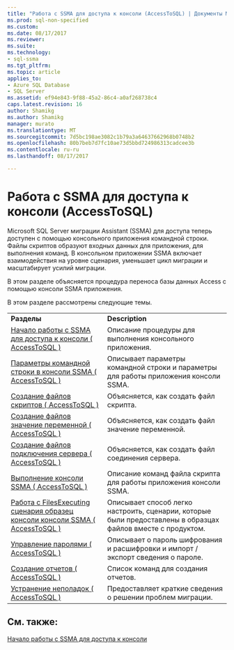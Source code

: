 ```yaml
---
title: "Работа с SSMA для доступа к консоли (AccessToSQL) | Документы Microsoft"
ms.prod: sql-non-specified
ms.custom: 
ms.date: 08/17/2017
ms.reviewer: 
ms.suite: 
ms.technology:
- sql-ssma
ms.tgt_pltfrm: 
ms.topic: article
applies_to:
- Azure SQL Database
- SQL Server
ms.assetid: ef94e843-9f88-45a2-86c4-a0af268738c4
caps.latest.revision: 16
author: Shamikg
ms.author: Shamikg
manager: murato
ms.translationtype: MT
ms.sourcegitcommit: 7d5bc198ae3082c1b79a3a64637662968b0748b2
ms.openlocfilehash: 80b7beb7d7fc10ae73d5bbd724986313cadcee3b
ms.contentlocale: ru-ru
ms.lasthandoff: 08/17/2017

---
```

# <a name="working-with-ssma-for-access-console-accesstosql"></a>Работа с SSMA для доступа к консоли (AccessToSQL)
Microsoft SQL Server миграции Assistant (SSMA) для доступа теперь доступен с помощью консольного приложения командной строки. Файлы скриптов образуют входных данных для приложения, для выполнения команд. В консольном приложении SSMA включает взаимодействия на уровне сценария, уменьшает цикл миграции и масштабирует усилий миграции.  
  
В этом разделе объясняется процедура переноса базы данных Access с помощью консоли SSMA приложения.  
  
В этом разделе рассмотрены следующие темы.  
  
|||  
|-|-|  
|**Разделы**|**Description**|  
|[Начало работы с SSMA для доступа к консоли &#40; AccessToSQL &#41;](../../ssma/access/getting-started-with-ssma-for-access-console-accesstosql.md)|Описание процедуры для выполнения консольного приложения.|  
|[Параметры командной строки в консоли SSMA &#40; AccessToSQL &#41;](../../ssma/access/command-line-options-in-ssma-console-accesstosql.md)|Описывает параметры командной строки и параметры для работы приложения консоли SSMA.|  
|[Создание файлов скриптов &#40; AccessToSQL &#41;](../../ssma/access/creating-script-files-accesstosql.md)|Объясняется, как создать файл скрипта.|  
|[Создание файлов значение переменной &#40; AccessToSQL &#41;](../../ssma/access/creating-variable-value-files-accesstosql.md)|Объясняется, как создать файл значение переменной.|  
|[Создание файлов подключения сервера &#40; AccessToSQL &#41;](../../ssma/access/creating-the-server-connection-files-accesstosql.md)|Объясняется, как создать файл соединения сервера.|  
|[Выполнение консоли SSMA &#40; AccessToSQL &#41;](../../ssma/access/executing-the-ssma-console-accesstosql.md)|Описание команд файла скрипта для работы приложения консоли SSMA.|  
|[Работа с FilesExecuting сценария образец консоли консоли SSMA &#40; AccessToSQL &#41;](../../ssma/access/working-sample-console-script-filesexecuting-ssma-console-accesstosql.md)|Описывает способ легко настроить, сценарии, которые были предоставлены в образцах файлов вместе с продуктом.|  
|[Управление паролями &#40; AccessToSQL &#41;](../../ssma/access/managing-passwords-accesstosql.md)|Описывает о пароль шифрования и расшифровки и импорт / экспорт сведения о пароле.|  
|[Создание отчетов &#40; AccessToSQL &#41;](../../ssma/access/generating-reports-accesstosql.md)|Список команд для создания отчетов.|  
|[Устранение неполадок &#40; AccessToSQL &#41;](../../ssma/access/troubleshooting-accesstosql.md)|Предоставляет краткие сведения о решении проблем миграции.|  
  
## <a name="see-also"></a>См. также:  
[Начало работы с SSMA для доступа к консоли](http://msdn.microsoft.com/8585ec16-7e0a-483a-b250-adab9b9232a3)  
  

